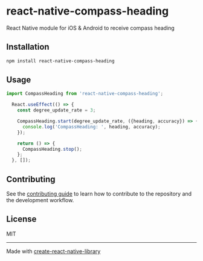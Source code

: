 # react-native-compass-heading

React Native module for iOS & Android to receive compass heading

## Installation

```sh
npm install react-native-compass-heading
```

## Usage

```js
import CompassHeading from 'react-native-compass-heading';

  React.useEffect(() => {
    const degree_update_rate = 3;

    CompassHeading.start(degree_update_rate, ({heading, accuracy}) => {
      console.log('CompassHeading: ', heading, accuracy);
    });

    return () => {
      CompassHeading.stop();
    };
  }, []);
```

## Contributing

See the [contributing guide](CONTRIBUTING.md) to learn how to contribute to the repository and the development workflow.

## License

MIT

---

Made with [create-react-native-library](https://github.com/callstack/react-native-builder-bob)
